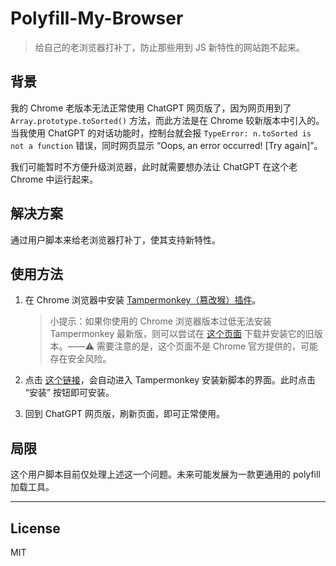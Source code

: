 # Polyfill-My-Browser

> 给自己的老浏览器打补丁，防止那些用到 JS 新特性的网站跑不起来。

## 背景

我的 Chrome 老版本无法正常使用 ChatGPT 网页版了，因为网页用到了 `Array.prototype.toSorted()` 方法，而此方法是在 Chrome 较新版本中引入的。当我使用 ChatGPT 的对话功能时，控制台就会报 `TypeError: n.toSorted is not a function` 错误，同时网页显示 “Oops, an error occurred! [Try again]”。

我们可能暂时不方便升级浏览器，此时就需要想办法让 ChatGPT 在这个老 Chrome 中运行起来。


## 解决方案

通过用户脚本来给老浏览器打补丁，使其支持新特性。


## 使用方法

1. 在 Chrome 浏览器中安装 [Tampermonkey（篡改猴）插件](https://chrome.google.com/webstore/detail/dhdgffkkebhmkfjojejmpbldmpobfkfo)。

	> 小提示：如果你使用的 Chrome 浏览器版本过低无法安装 Tampermonkey 最新版，则可以尝试在 [这个页面](https://www.crx4chrome.com/crx/363794/) 下载并安装它的旧版本。——⚠️ 需要注意的是，这个页面不是 Chrome 官方提供的，可能存在安全风险。

2. 点击 [这个链接](https://github.com/UserScript/Polyfill-My-Browser/raw/master/dist/polyfill-my-browser.user.js)，会自动进入 Tampermonkey 安装新脚本的界面。此时点击 “安装” 按钮即可安装。

3. 回到 ChatGPT 网页版，刷新页面，即可正常使用。


## 局限

这个用户脚本目前仅处理上述这一个问题。未来可能发展为一款更通用的 polyfill 加载工具。


***

## License

MIT
